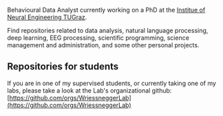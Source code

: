 Behavioural Data Analyst currently working on a PhD at the [Institue of Neural Engineering TUGraz](https://www.tugraz.at/institute/ine/home/).

Find repositories related to data analysis, natural language processing, deep learning, EEG processing, scientific programming, science management and administration, and some other personal projects.

<!-- ![GitHub stats](https://github-readme-stats.vercel.app/api?username=abcsds&show_icons=true) -->
<!-- ![Top Langs](https://github-readme-stats.vercel.app/api/top-langs/?username=abcsds&layout=compact&langs_count=12) -->

## Repositories for students

If you are in one of my supervised students, or currently taking one of my labs, please take a look at the Lab's organizational github: [https://github.com/orgs/WriessneggerLab](https://github.com/orgs/WriessneggerLab)
